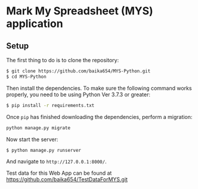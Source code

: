 # Mark My Spreadsheet (MYS) application

## Setup

The first thing to do is to clone the repository:

```sh
$ git clone https://github.com/baika654/MYS-Python.git
$ cd MYS-Python
```


Then install the dependencies. To make sure the following command works properly,
you need to be using Python Ver 3.7.3 or greater:

```sh
$ pip install -r requirements.txt
```
Once `pip` has finished downloading the dependencies, perform a migration:

```sh
python manage.py migrate
```

Now start the server:

```sh
$ python manage.py runserver
```

And navigate to `http://127.0.0.1:8000/`.

Test data for this Web App can be found at https://github.com/baika654/TestDataForMYS.git